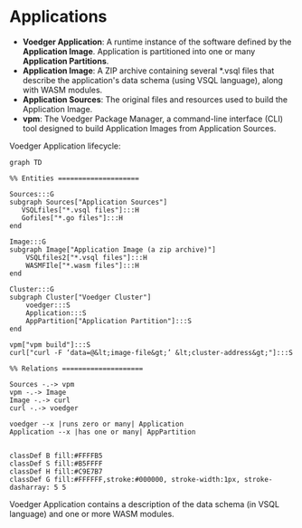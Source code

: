 # Applications

- **Voedger Application**: A runtime instance of the software defined by the **Application Image**. Application is partitioned into one or many **Application Partitions**.
- **Application Image**: A ZIP archive containing several *.vsql files that describe the application's data schema (using VSQL language), along with WASM modules.
- **Application Sources**: The original files and resources used to build the Application Image.
- **vpm**: The Voedger Package Manager, a command-line interface (CLI) tool designed to build Application Images from Application Sources.

Voedger Application lifecycle:
```mermaid
graph TD

%% Entities ====================

Sources:::G
subgraph Sources["Application Sources"]
   VSQLfiles["*.vsql files"]:::H
   Gofiles["*.go files"]:::H
end

Image:::G
subgraph Image["Application Image (a zip archive)"]
    VSQLfiles2["*.vsql files"]:::H
    WASMFIle["*.wasm files"]:::H
end

Cluster:::G
subgraph Cluster["Voedger Cluster"]
    voedger:::S
    Application:::S    
    AppPartition["Application Partition"]:::S
end

vpm["vpm build"]:::S
curl["curl -F ‘data=@&lt;image-file&gt;’ &lt;cluster-address&gt;"]:::S

%% Relations ====================

Sources -.-> vpm
vpm -.-> Image
Image -.-> curl
curl -.-> voedger

voedger --x |runs zero or many| Application
Application --x |has one or many| AppPartition


classDef B fill:#FFFFB5
classDef S fill:#B5FFFF
classDef H fill:#C9E7B7
classDef G fill:#FFFFFF,stroke:#000000, stroke-width:1px, stroke-dasharray: 5 5
```


Voedger Application contains a description of the data schema (in VSQL language) and one or more WASM modules.

